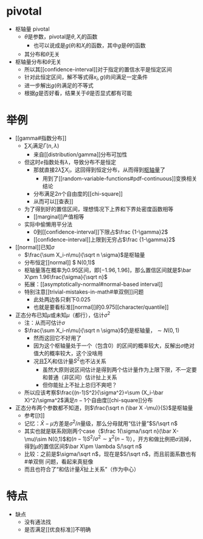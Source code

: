 # pivotal
- 枢轴量 pivotal
  - $\theta$是参数，pivotal是$\theta,X_i$的函数
    - 也可以说成是$g(\theta)$和$X_i$的函数，其中$g$是$\theta$的函数
  - 其分布和$\theta$无关
- 枢轴量分布和$\theta$无关
  - 所以其[[confidence-interval]]对于指定的置信水平是恒定区间
  - 针对此恒定区间，解不等式得$x_i,g(\theta)$间满足一定条件
  - 进一步解出$g(\theta)$满足的不等式
  - 根据$g$是否好看，结果关于$\theta$是否显式都有可能
# 举例
- [[gamma#指数分布]]
  - $\sum X_i$满足$\Gamma(n,\lambda)$
    - 来自[[distribution/gamma]]分布可加性
  - 但这时$e$指数处有$\lambda$，导致分布不是恒定
    - 那就直接$2\lambda \sum X_i$，这回得到恒定分布，从而得到[枢轴量](#pivotal)了
      - 用到了[[random-variable-functions#pdf-continuous]]变换相关结论
    - 分布满足$2n$个自由度的[[chi-square]]
    - 从而可以[[查表]]
  - 为了得到好的置信区间，理想情况下上界和下界处密度函数相等
    - [[marginal]]产值相等
  - 实际中偷懒用平分法
    - 0到[[confidence-interval]]下限占$\frac {1-\gamma}2$
    - [[confidence-interval]]上限到无穷占$\frac {1-\gamma}2$
- [[normal]]已知$\sigma$
  - $\frac{\sum X_i-n\mu}{\sqrt n \sigma}$是枢轴量
  - 分布恒定[[normal]] $ N(0,1)$
  - 枢轴量落在概率为0.95区间，即$[-1.96,1.96]$，那么置信区间就是$\bar X\pm 1.96\frac{\sigma}{\sqrt n}$
  - 拓展：[[asymptotically-normal#normal-based interval]]
  - 特别注意[[trivial-mistakes-in-math#单双侧]]问题
    - 此处两边各只剩下$0.025$
    - 也就是要看标准[[normal]]的0.975[[character/quantile]]
- 正态分布已知$\mu$或未知$\mu$（都行），估计$\sigma^2$
  - 注：从而可估计$\sigma$
  - $\frac{\sum X_i-n\mu}{\sqrt n \sigma}$仍是枢轴量，$\sim N(0,1)$
    - 然而这回它不好用了
    - 因为这个枢轴量处于一个（包含0）的区间的概率较大，反解出$\sigma$绝对值大的概率较大，这个没啥用
    - 况且$\sum X_i$和估计量$S^2$也不沾关系
      - 虽然大原则说区间估计是得到两个估计量作为上限下限，不一定要和普通（非区间）估计扯上关系
      - 但你能扯上不扯上总归不爽吧？
  - 所以应该考察$\frac{(n-1)S^2}{\sigma^2}=\sum (X_i-\bar X)^2/\sigma^2$满足$n-1$个自由度[[chi-square]]分布
- 正态分布两个参数都不知道，则$\frac{\sqrt n (\bar X -\mu)}{S}$是枢轴量
  - 参考[[t]]
  - 记忆：$\bar X-\mu$方差是$\sigma^2/n$量级，那么分母就用“估计量”$S/\sqrt n$
  - 其实也就是联系刚刚两个case（$\frac 1{\sigma/\sqrt n}(\bar X-\mu)\sim N(0,1)$和$(n-1)S^2/\sigma^2\sim \chi^2(n-1)$），开方和做比例把$\sigma$消掉，得到$\mu$的置信区间$\bar X\pm \lambda S/\sqrt n$
  - 比较：之前是$\sigma/\sqrt n$，现在是$S/\sqrt n$，而且前面系数也有#单双侧 问题，看起来真挺像
  - 而且也符合了“和估计量$\bar X$扯上关系”（作为中心）
# 特点
- 缺点
  - 没有通法找
  - 是否满足[[优良标准]]不明确